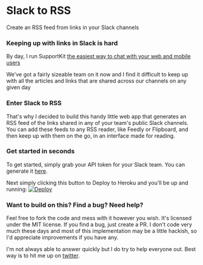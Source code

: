 # Slack to RSS
Create an RSS feed from links in your Slack channels

### Keeping up with links in Slack is hard

By day, I run SupportKit [the easiest way to chat with your web and mobile users](https://supportkit.io/?utm_source=slack2rss)

We've got a fairly sizeable team on it now and I find it difficult to keep up with all the articles and links that are shared across our channels on any given day

### Enter Slack to RSS

That's why I decided to build this handy little web app that generates an RSS feed of the links shared in any of your team's public Slack channels. You can add these feeds to any RSS reader, like Feedly or Flipboard, and then keep up with them on the go, in an interface made for reading.

### Get started in seconds

To get started, simply grab your API token for your Slack team. You can generate it [here](https://api.slack.com/tokens).

Next simply clicking this button to Deploy to Heroku and you'll be up and running: <a href="https://heroku.com/deploy?template=https://github.com/gozman/slack-rss/tree/master"><img src="https://www.herokucdn.com/deploy/button.png" alt="Deploy"></a>

### Want to build on this? Find a bug? Need help?

Feel free to fork the code and mess with it however you wish. It's licensed under the MIT license. If you find a bug, just create a PR. I don't code very much these days and most of this implementation may be a little hackish, so I'd appreciate improvements if you have any.

I'm not always able to answer quickly but I do try to help everyone out. Best way is to hit me up on [twitter](https://twitter.com/gozmike).